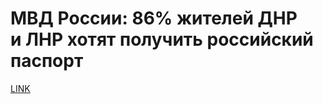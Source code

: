 # МВД России: 86% жителей ДНР и ЛНР хотят получить российский паспорт



[LINK](https://varlamov.ru/3419114.html)